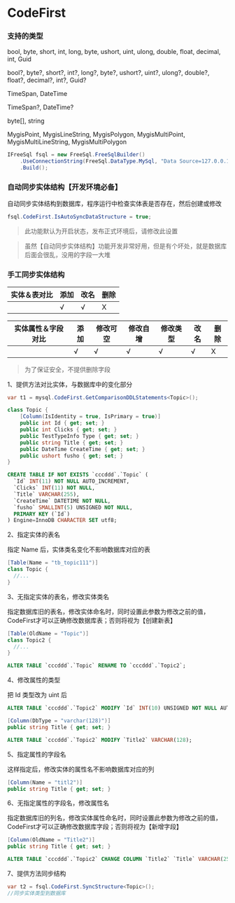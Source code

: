 # CodeFirst

### 支持的类型

bool, byte, short, int, long, byte, ushort, uint, ulong, double, float, decimal, int, Guid

bool?, byte?, short?, int?, long?, byte?, ushort?, uint?, ulong?, double?, float?, decimal?, int?, Guid?

TimeSpan, DateTime

TimeSpan?, DateTime?

byte[], string

MygisPoint, MygisLineString, MygisPolygon, MygisMultiPoint, MygisMultiLineString, MygisMultiPolygon 

```csharp
IFreeSql fsql = new FreeSql.FreeSqlBuilder()
    .UseConnectionString(FreeSql.DataType.MySql, "Data Source=127.0.0.1;Port=3306;User ID=root;Password=root;Initial Catalog=cccddd;Charset=utf8;SslMode=none;Max pool size=10")
    .Build();
```

### 自动同步实体结构【开发环境必备】

自动同步实体结构到数据库，程序运行中检查实体表是否存在，然后创建或修改

```csharp
fsql.CodeFirst.IsAutoSyncDataStructure = true;
```

> 此功能默认为开启状态，发布正式环境后，请修改此设置

> 虽然【自动同步实体结构】功能开发非常好用，但是有个坏处，就是数据库后面会很乱，没用的字段一大堆

### 手工同步实体结构

| 实体＆表对比 | 添加 | 改名 | 删除 |
| - | - | - | - |
|  | √ | √ | X |

| 实体属性＆字段对比 | 添加 | 修改可空 | 修改自增 | 修改类型 | 改名 | 删除 |
| - | - | - | - | - | - | - |
|  | √ | √ | √ | √ | √ | X |

> 为了保证安全，不提供删除字段


1、提供方法对比实体，与数据库中的变化部分

```csharp
var t1 = mysql.CodeFirst.GetComparisonDDLStatements<Topic>();

class Topic {
	[Column(IsIdentity = true, IsPrimary = true)]
	public int Id { get; set; }
	public int Clicks { get; set; }
	public TestTypeInfo Type { get; set; }
	public string Title { get; set; }
	public DateTime CreateTime { get; set; }
	public ushort fusho { get; set; }
}
```
```sql
CREATE TABLE IF NOT EXISTS `cccddd`.`Topic` ( 
  `Id` INT(11) NOT NULL AUTO_INCREMENT, 
  `Clicks` INT(11) NOT NULL, 
  `Title` VARCHAR(255), 
  `CreateTime` DATETIME NOT NULL, 
  `fusho` SMALLINT(5) UNSIGNED NOT NULL, 
  PRIMARY KEY (`Id`)
) Engine=InnoDB CHARACTER SET utf8;
```

2、指定实体的表名

指定 Name 后，实体类名变化不影响数据库对应的表
```csharp
[Table(Name = "tb_topic111")]
class Topic {
  //...
}
```

3、无指定实体的表名，修改实体类名

指定数据库旧的表名，修改实体命名时，同时设置此参数为修改之前的值，CodeFirst才可以正确修改数据库表；否则将视为【创建新表】

```csharp
[Table(OldName = "Topic")]
class Topic2 {
  //...
}
```
```sql
ALTER TABLE `cccddd`.`Topic` RENAME TO `cccddd`.`Topic2`;
```

4、修改属性的类型

把 Id 类型改为 uint 后
```sql
ALTER TABLE `cccddd`.`Topic2` MODIFY `Id` INT(10) UNSIGNED NOT NULL AUTO_INCREMENT;
```
```csharp
[Column(DbType = "varchar(128)")]
public string Title { get; set; }
```
```sql
ALTER TABLE `cccddd`.`Topic2` MODIFY `Title2` VARCHAR(128);
```

5、指定属性的字段名

这样指定后，修改实体的属性名不影响数据库对应的列
```csharp
[Column(Name = "titl2")]
public string Title { get; set; }
```

6、无指定属性的字段名，修改属性名

指定数据库旧的列名，修改实体属性命名时，同时设置此参数为修改之前的值，CodeFirst才可以正确修改数据库字段；否则将视为【新增字段】

```csharp
[Column(OldName = "Title2")]
public string Title { get; set; }
```
```sql
ALTER TABLE `cccddd`.`Topic2` CHANGE COLUMN `Title2` `Title` VARCHAR(255);
```

7、提供方法同步结构

```csharp
var t2 = fsql.CodeFirst.SyncStructure<Topic>();
//同步实体类型到数据库
```
